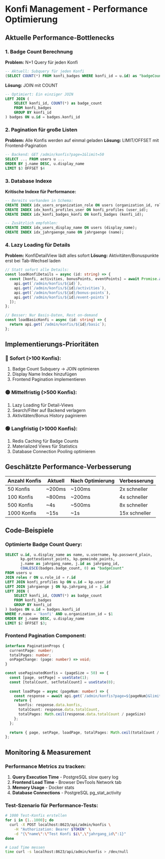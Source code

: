 # Konfi Management - Performance Optimierung

## Aktuelle Performance-Bottlenecks

### 1. Badge Count Berechnung
**Problem:** N+1 Query für jeden Konfi
```sql
-- Aktuell: Subquery für jeden Konfi
(SELECT COUNT(*) FROM konfi_badges WHERE konfi_id = u.id) as "badgeCount"
```

**Lösung:** JOIN mit COUNT
```sql
-- Optimiert: Ein einziger JOIN
LEFT JOIN (
    SELECT konfi_id, COUNT(*) as badge_count 
    FROM konfi_badges 
    GROUP BY konfi_id
) badges ON u.id = badges.konfi_id
```

### 2. Pagination für große Listen
**Problem:** Alle Konfis werden auf einmal geladen
**Lösung:** LIMIT/OFFSET mit Frontend-Pagination
```sql
-- Backend: GET /admin/konfis?page=1&limit=50
SELECT ... FROM users u ... 
ORDER BY j.name DESC, u.display_name
LIMIT $3 OFFSET $4
```

### 3. Database Indexe
**Kritische Indexe für Performance:**
```sql
-- Bereits vorhanden in Schema:
CREATE INDEX idx_users_organization_role ON users (organization_id, role_id);
CREATE INDEX idx_konfi_profiles_user ON konfi_profiles (user_id);
CREATE INDEX idx_konfi_badges_konfi ON konfi_badges (konfi_id);

-- Zusätzlich empfohlen:
CREATE INDEX idx_users_display_name ON users (display_name);
CREATE INDEX idx_jahrgaenge_name ON jahrgaenge (name);
```

### 4. Lazy Loading für Details
**Problem:** KonfiDetailView lädt alles sofort
**Lösung:** Aktivitäten/Bonuspunkte erst bei Tab-Wechsel laden
```typescript
// Statt sofort alle Details:
const loadKonfiDetails = async (id: string) => {
  const [konfi, activities, bonusPoints, eventPoints] = await Promise.all([
    api.get(`/admin/konfis/${id}`),
    api.get(`/admin/konfis/${id}/activities`),
    api.get(`/admin/konfis/${id}/bonus-points`),
    api.get(`/admin/konfis/${id}/event-points`)
  ]);
};

// Besser: Nur Basis-Daten, Rest on-demand
const loadBasicKonfi = async (id: string) => {
  return api.get(`/admin/konfis/${id}/basic`);
};
```

## Implementierungs-Prioritäten

### 🔴 **Sofort (>100 Konfis):**
1. Badge Count Subquery → JOIN optimieren
2. Display Name Index hinzufügen
3. Frontend Pagination implementieren

### 🟡 **Mittelfristig (>500 Konfis):**
1. Lazy Loading für Detail-Views
2. Search/Filter auf Backend verlagern
3. Aktivitäten/Bonus History paginieren

### 🟢 **Langfristig (>1000 Konfis):**
1. Redis Caching für Badge Counts
2. Materialized Views für Statistics
3. Database Connection Pooling optimieren

## Geschätzte Performance-Verbesserung

| Anzahl Konfis | Aktuell | Nach Optimierung | Verbesserung |
|---------------|---------|------------------|-------------|
| 50 Konfis     | ~200ms  | ~100ms          | 2x schneller |
| 100 Konfis    | ~800ms  | ~200ms          | 4x schneller |
| 500 Konfis    | ~4s     | ~500ms          | 8x schneller |
| 1000 Konfis   | ~15s    | ~1s             | 15x schneller |

## Code-Beispiele

### Optimierte Badge Count Query:
```sql
SELECT u.id, u.display_name as name, u.username, kp.password_plain, 
       kp.gottesdienst_points, kp.gemeinde_points,
       j.name as jahrgang_name, j.id as jahrgang_id,
       COALESCE(badges.badge_count, 0) as "badgeCount"
FROM users u
JOIN roles r ON u.role_id = r.id
LEFT JOIN konfi_profiles kp ON u.id = kp.user_id
LEFT JOIN jahrgaenge j ON kp.jahrgang_id = j.id
LEFT JOIN (
    SELECT konfi_id, COUNT(*) as badge_count 
    FROM konfi_badges 
    GROUP BY konfi_id
) badges ON u.id = badges.konfi_id
WHERE r.name = 'konfi' AND u.organization_id = $1
ORDER BY j.name DESC, u.display_name
LIMIT $2 OFFSET $3;
```

### Frontend Pagination Component:
```typescript
interface PaginationProps {
  currentPage: number;
  totalPages: number;
  onPageChange: (page: number) => void;
}

const usePaginatedKonfis = (pageSize = 50) => {
  const [page, setPage] = useState(1);
  const [totalCount, setTotalCount] = useState(0);
  
  const loadPage = async (pageNum: number) => {
    const response = await api.get(`/admin/konfis?page=${pageNum}&limit=${pageSize}`);
    return {
      konfis: response.data.konfis,
      totalCount: response.data.totalCount,
      totalPages: Math.ceil(response.data.totalCount / pageSize)
    };
  };
  
  return { page, setPage, loadPage, totalPages: Math.ceil(totalCount / pageSize) };
};
```

## Monitoring & Measurement

### Performance Metrics zu tracken:
1. **Query Execution Time** - PostgreSQL slow query log
2. **Frontend Load Time** - Browser DevTools Network tab
3. **Memory Usage** - Docker stats
4. **Database Connections** - PostgreSQL pg_stat_activity

### Test-Szenario für Performance-Tests:
```bash
# 1000 Test-Konfis erstellen
for i in {1..1000}; do
  curl -X POST localhost:8623/api/admin/konfis \
    -H "Authorization: Bearer $TOKEN" \
    -d "{\"name\":\"Test Konfi $i\",\"jahrgang_id\":1}"
done

# Load Time messen
time curl -s localhost:8623/api/admin/konfis > /dev/null
```